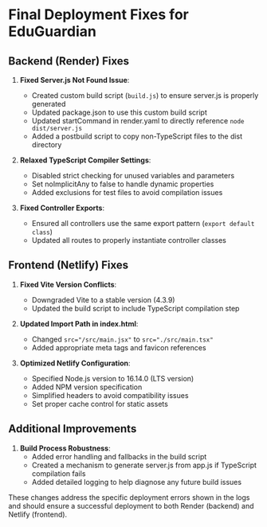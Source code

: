 # Final Deployment Fixes for EduGuardian

## Backend (Render) Fixes

1. **Fixed Server.js Not Found Issue**:
   - Created custom build script (`build.js`) to ensure server.js is properly generated
   - Updated package.json to use this custom build script
   - Updated startCommand in render.yaml to directly reference `node dist/server.js`
   - Added a postbuild script to copy non-TypeScript files to the dist directory

2. **Relaxed TypeScript Compiler Settings**:
   - Disabled strict checking for unused variables and parameters
   - Set noImplicitAny to false to handle dynamic properties
   - Added exclusions for test files to avoid compilation issues

3. **Fixed Controller Exports**:
   - Ensured all controllers use the same export pattern (`export default class`)
   - Updated all routes to properly instantiate controller classes

## Frontend (Netlify) Fixes

1. **Fixed Vite Version Conflicts**:
   - Downgraded Vite to a stable version (4.3.9)
   - Updated the build script to include TypeScript compilation step

2. **Updated Import Path in index.html**:
   - Changed `src="/src/main.jsx"` to `src="./src/main.tsx"`
   - Added appropriate meta tags and favicon references

3. **Optimized Netlify Configuration**:
   - Specified Node.js version to 16.14.0 (LTS version)
   - Added NPM version specification
   - Simplified headers to avoid compatibility issues
   - Set proper cache control for static assets

## Additional Improvements

1. **Build Process Robustness**:
   - Added error handling and fallbacks in the build script
   - Created a mechanism to generate server.js from app.js if TypeScript compilation fails
   - Added detailed logging to help diagnose any future build issues

These changes address the specific deployment errors shown in the logs and should ensure a successful deployment to both Render (backend) and Netlify (frontend). 